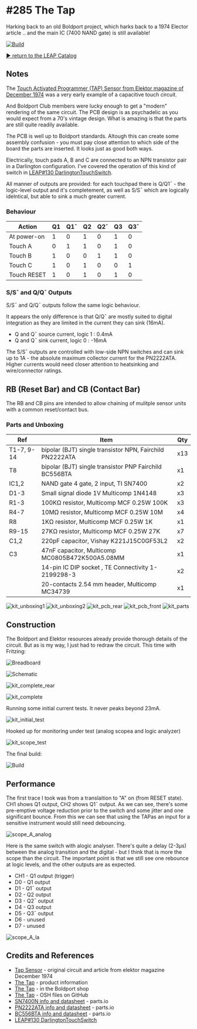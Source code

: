 # #285 The Tap

Harking back to an old Boldport project, which harks back to a 1974 Elector article .. and the main IC (7400 NAND gate) is still available!

[![Build](./assets/tap_build.jpg?raw=true)](http://www.youtube.com/watch?v=WQKIWN_7tfE)

[:arrow_forward: return to the LEAP Catalog](http://leap.tardate.com)

## Notes

The [Touch Activated Programmer (TAP) Sensor from Elektor magazine of December 1974](./assets/elektor-12-74-TAP.pdf?raw=true) was a very early
example of a capacitive touch circuit.

And Boldport Club members were lucky enough to get a "modern" rendering of the same circuit.
The PCB design is as psychadelic as you would expect from a 70's vintage design. What is amazing is that the parts are still
quite readily available.

The PCB is well up to Boldport standards. Altough this can create some assembly confusion - you must pay close attention to
which side of the board the parts are inserted. It looks just as good both ways.


Electrically, touch pads A, B and C are connected to an NPN transistor pair in a Darlington configuration.
I've covered the operation of this kind of switch in [LEAP#130 DarlingtonTouchSwitch](../Electronics101/DarlingtonTouchSwitch).

All manner of outputs are provided: for each touchpad there is Q/Q1¯ - the logic-level output and it's completement,
as well as S/S¯ which are logically idelntical, but able to sink a much greater current.

### Behaviour

| Action        | Q1 | Q1¯ | Q2 | Q2¯ | Q3 | Q3¯ |
|---------------|----|-----|----|-----|----|-----|
| At power-on   |  1 |  0  |  1 |  0  |  1 |  0  |
| Touch A       |  0 |  1  |  1 |  0  |  1 |  0  |
| Touch B       |  1 |  0  |  0 |  1  |  1 |  0  |
| Touch C       |  1 |  0  |  1 |  0  |  0 |  1  |
| Touch RESET   |  1 |  0  |  1 |  0  |  1 |  0  |


### S/S¯ and Q/Q¯ Outputs

S/S¯ and Q/Q¯ outputs follow the same logic behaviour.

It appears the only difference is that Q/Q¯ are mostly suited to digital integration as
they are limited in the current they can sink (16mA).

* Q and Q¯ source current, logic 1 : 0.4mA
* Q and Q¯ sink current, logic 0 : -16mA

The S/S¯ outputs are controlled with low-side NPN switches and can sink up to 1A -
the absolute maximum collector current for the PN2222ATA.
Higher currents would need closer attention to heatsinking and wire/connector ratings.

## RB (Reset Bar) and CB (Contact Bar)

The RB and CB pins are intended to allow chaining of mulitple sensor units with a common reset/contact bus.

### Parts and Unboxing

| Ref   | Item                                                          | Qty |
|-------|---------------------------------------------------------------|-----|
| T1-7, 9-14 | bipolar (BJT) single transistor NPN, Fairchild PN2222ATA | x13 |
| T8    | bipolar (BJT) single transistor PNP Fairchild BC556BTA        |  x1 |
| IC1,2 | NAND gate 4 gate, 2 input, TI SN7400                          |  x2 |
| D1-3  | Small signal diode 1V Multicomp 1N4148                        |  x3 |
| R1-3  | 100KΩ resistor, Multicomp MCF 0.25W 100K                      |  x3 |
| R4-7  | 10MΩ resistor, Multicomp MCF 0.25W 10M                        |  x4 |
| R8    | 1KΩ resistor, Multicomp MCF 0.25W 1K                          |  x1 |
| R9-15 | 27KΩ resistor, Multicomp MCF 0.25W 27K                        |  x7 |
| C1,2  | 220pF capacitor, Vishay K221J15C0GF53L2                       |  x2 |
| C3    | 47nF capacitor, Multicomp MC0805B472K500A5.08MM               |  x1 |
|       | 14-pin IC DIP socket , TE Connectivity 1-2199298-3            |  x2 |
|       | 20-contacts 2.54 mm header, Multicomp MC34739                 |  x1 |

![kit_unboxing1](./assets/kit_unboxing1.jpg?raw=true)
![kit_unboxing2](./assets/kit_unboxing2.jpg?raw=true)
![kit_pcb_rear](./assets/kit_pcb_rear.jpg?raw=true)
![kit_pcb_front](./assets/kit_pcb_front.jpg?raw=true)
![kit_parts](./assets/kit_parts.jpg?raw=true)

## Construction

The Boldport and Elektor resources already provide thorough details of the circuit.
But as is my way, I just had to redraw the circuit. This time with Fritzing:

![Breadboard](./assets/tap_bb.jpg?raw=true)

![Schematic](./assets/tap_schematic.jpg?raw=true)


![kit_complete_rear](./assets/kit_complete_rear.jpg?raw=true)

![kit_complete](./assets/kit_complete.jpg?raw=true)

Running some initial current tests. It never peaks beyond 23mA.

![kit_initial_test](./assets/kit_initial_test.jpg?raw=true)

Hooked up for monitoring under test (analog scopea and logic analyzer)

![kit_scope_test](./assets/kit_scope_test.jpg?raw=true)

The final build:

![Build](./assets/tap_build.jpg?raw=true)

## Performance

The first trace I took was from a translaition to "A" on (from RESET state).
CH1 shows Q1 output, CH2 shows Q1¯ output.
As we can see, there's some pre-emptive voltage reduction prior to the switch and some jitter and one significant bounce.
From this we can see that using the TAPas an input for a sensitive instrument would still need debouncing.

![scope_A_analog](./assets/scope_A_analog.gif?raw=true)

Here is the same switch with alogic analyser. There's quite a delay (2-3µs) between the analog transition and the digital - but I think that is more the
scope than the circuit. The important point is that we still see one rebounce at logic levels, and the other outputs are as expected.

* CH1 - Q1 output (trigger)
* D0 - Q1 output
* D1 - Q1¯ output
* D2 - Q2 output
* D3 - Q2¯ output
* D4 - Q3 output
* D5 - Q3¯ output
* D6 - unused
* D7 - unused

![scope_A_la](./assets/scope_A_la.gif?raw=true)

## Credits and References
* [Tap Sensor](./assets/elektor-12-74-TAP.pdf?raw=true) - original circuit and article from elektor magazine December 1974
* [The Tap](https://www.boldport.com/products/the-tap/) - product information
* [The Tap](http://www.boldport.club/shop/product/344511320) - in the Boldport shop
* [The Tap](https://github.com/boldport/tap) - OSH files on GitHub
* [SN7400N info and datasheet](http://parts.io/detail/931870/SN7400N) - parts.io
* [PN2222ATA info and datasheet](http://parts.io/detail/1027929/PN2222ATA) - parts.io
* [BC556BTA info and datasheet](http://parts.io/detail/1015198/BC556BTA) - parts.io
* [LEAP#130 DarlingtonTouchSwitch](../Electronics101/DarlingtonTouchSwitch)
